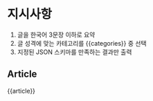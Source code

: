 # 지시사항
1) 글을 한국어 3문장 이하로 요약
2) 글 성격에 맞는 카테고리를 {{categories}} 중 선택
3) 지정된 JSON 스키마를 만족하는 결과만 출력
## Article
{{article}}